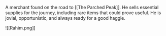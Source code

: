 A merchant found on the road to [[The Parched Peak]]. He sells essential supplies for the journey, including rare items that could prove useful. He is jovial, opportunistic, and always ready for a good haggle.

![[Rahim.png]]